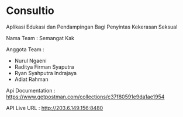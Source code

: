 # Consultio
Aplikasi Edukasi dan Pendampingan Bagi Penyintas Kekerasan Seksual

Nama Team     : Semangat Kak

Anggota Team  :
- Nurul Ngaeni
- Raditya Firman Syaputra
- Ryan Syahputra Indrajaya
- Adiat Rahman

Api Documentation : https://www.getpostman.com/collections/c37f80591e9da1ae1954

API Live URL : http://203.6.149.156:8480
